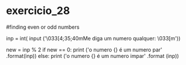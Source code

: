 # exercicio_28

#finding even or odd numbers

inp = int( input ('\033[4;35;40mMe diga um numero qualquer:    \033[m'))

new = inp % 2
if new == 0:
    print ('o numero {} é um numero par' .format(inp))
else:
    print ('o numero {} é um numero impar' .format (inp))
